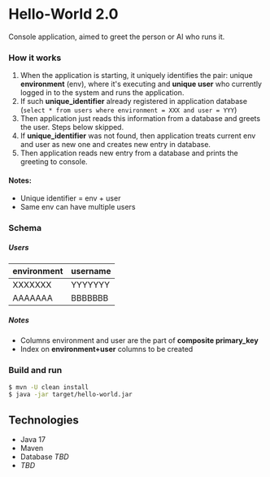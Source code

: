 # Hello-World 2.0
Console application, aimed to greet the person or AI who runs it.

### How it works
1) When the application is starting, it uniquely identifies the pair: 
unique **environment** (env), where it's executing and **unique user** who 
currently logged in to the system and runs the application.
2) If such **unique_identifier** already registered in application database (`select * from users where environment = XXX and user = YYY`)
3) Then application just reads this information from a database and greets the user. Steps below skipped.
4) If **unique_identifier** was not found, then application treats current env and user
as new one and creates new entry in database. 
5) Then application reads new entry from a database and prints the greeting to console.

#### Notes:
* Unique identifier = env + user
* Same env can have multiple users

### Schema
##### Users

| environment | username |
|-------------|----------|
| XXXXXXX     | YYYYYYY  |
| AAAAAAA     | BBBBBBB  |

##### Notes
* Columns environment and user are the part of **composite primary_key**
* Index on **environment+user** columns to be created

### Build and run
```bash
$ mvn -U clean install
$ java -jar target/hello-world.jar
```

## Technologies
* Java 17
* Maven
* Database *TBD*
* *TBD*
